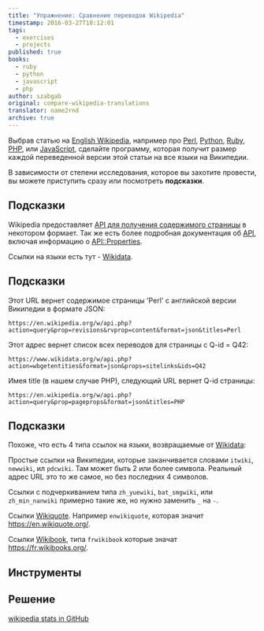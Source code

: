 ```yaml
---
title: "Упражнение: Сравнение переводов Wikipedia"
timestamp: 2016-03-27T18:12:01
tags:
  - exercises
  - projects
published: true
books:
  - ruby
  - python
  - javascript
  - php
author: szabgab
original: compare-wikipedia-translations
translator: name2rnd
archive: true
---
```



Выбрав статью на [English Wikipedia](https://en.wikipedia.org/), например про [Perl](https://en.wikipedia.org/wiki/Perl),
[Python](https://en.wikipedia.org/wiki/Python_%28programming_language%29),
[Ruby](https://en.wikipedia.org/wiki/Ruby_%28programming_language%29),
[PHP](https://en.wikipedia.org/wiki/PHP), или [JavaScript](https://en.wikipedia.org/wiki/JavaScript),
сделайте программу, которая получит размер каждой переведенной версии этой статьи на
все языки на Википедии.

В зависимости от степени исследования, которое вы захотите провести, вы можете приступить сразу или посмотреть <b>подсказки</b>.

## Подсказки

Wikipedia предоставляет [API для получения содержимого страницы](https://www.mediawiki.org/wiki/API:Main_page) в некотором формает.
Так же есть более подробная документация об [API](https://www.mediawiki.org/wiki/Wikibase/API),
включая информацию о [API::Properties](https://www.mediawiki.org/wiki/API:Properties).

Ссылки на языки есть тут - [Wikidata](https://www.wikidata.org/).

## Подсказки

Этот URL вернет содержимое страницы 'Perl' с английской версии Википедии в формате JSON:

```
https://en.wikipedia.org/w/api.php?action=query&prop=revisions&rvprop=content&format=json&titles=Perl
```

Этот адрес вернет список всех переводов для страницы с Q-id = Q42:

```
https://www.wikidata.org/w/api.php?action=wbgetentities&format=json&props=sitelinks&ids=Q42
```

Имея title (в нашем случае PHP), следующий URL вернет Q-id страницы:

```
https://en.wikipedia.org/w/api.php?action=query&prop=pageprops&format=json&titles=PHP
```

## Подсказки

Похоже, что есть 4 типа ссылок на языки, возвращаемые от [Wikidata](https://www.wikidata.org/):

Простые ссылки на Википедии, которые заканчивается словами `itwiki`, `newwiki`, ил `pdcwiki`. 
Там может быть 2 или более символа. Реальный адрес URL это то же самое, но без последних 4 символов.

Ссылки с подчеркиванием типа `zh_yuewiki`, `bat_smgwiki`, или `zh_min_nanwiki`
примерно такие же, но нужно заменить `_` на `-`.

Ссылки [Wikiquote](https://en.wikiquote.org/). Например `enwikiquote`, которая значит https://en.wikiquote.org/.

Ссылки [Wikibook](https://fr.wikibooks.org/), типа `frwikibook` которые значат https://fr.wikibooks.org/.


## Инструменты

## Решение

[wikipedia stats in GitHub](https://github.com/szabgab/wikipedia-stats)


